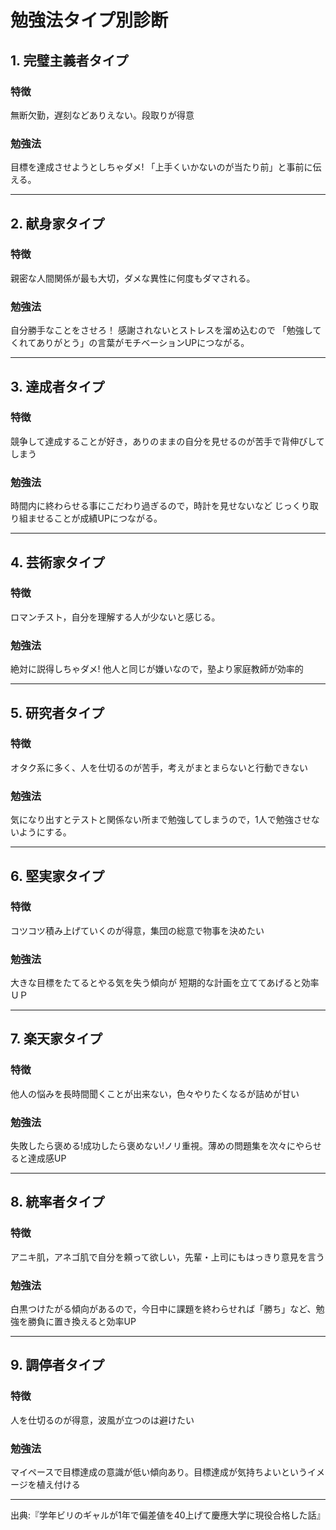 勉強法タイプ別診断
======================================================================

## 1. 完璧主義者タイプ

### 特徴

無断欠勤，遅刻などありえない。段取りが得意

### 勉強法

目標を達成させようとしちゃダメ!
「上手くいかないのが当たり前」と事前に伝える。

**********************************************************************

## 2. 献身家タイプ

### 特徴

親密な人間関係が最も大切，ダメな異性に何度もダマされる。

### 勉強法

自分勝手なことをさせろ！
感謝されないとストレスを溜め込むので
「勉強してくれてありがとう」の言葉がモチベーションUPにつながる。

***********************************************************************

## 3. 達成者タイプ

### 特徴

競争して達成することが好き，ありのままの自分を見せるのが苦手で背伸びしてしまう

### 勉強法

時間内に終わらせる事にこだわり過ぎるので，時計を見せないなど
じっくり取り組ませることが成績UPにつながる。

***********************************************************************

## 4. 芸術家タイプ

### 特徴

ロマンチスト，自分を理解する人が少ないと感じる。

### 勉強法

絶対に説得しちゃダメ! 他人と同じが嫌いなので，塾より家庭教師が効率的

***********************************************************************

## 5. 研究者タイプ

### 特徴

オタク系に多く、人を仕切るのが苦手，考えがまとまらないと行動できない

### 勉強法

気になり出すとテストと関係ない所まで勉強してしまうので，1人で勉強させないようにする。

***********************************************************************

## 6. 堅実家タイプ

### 特徴

コツコツ積み上げていくのが得意，集団の総意で物事を決めたい

### 勉強法

大きな目標をたてるとやる気を失う傾向が 短期的な計画を立ててあげると効率ＵＰ

***********************************************************************


## 7. 楽天家タイプ

### 特徴

他人の悩みを長時間聞くことが出来ない，色々やりたくなるが詰めが甘い

### 勉強法

失敗したら褒める!成功したら褒めない!ノリ重視。薄めの問題集を次々にやらせると達成感UP

*************************************************************************

## 8. 統率者タイプ

### 特徴

アニキ肌，アネゴ肌で自分を頼って欲しい，先輩・上司にもはっきり意見を言う

### 勉強法

白黒つけたがる傾向があるので，今日中に課題を終わらせれば「勝ち」など、勉強を勝負に置き換えると効率UP

*************************************************************************

## 9. 調停者タイプ

### 特徴

人を仕切るのが得意，波風が立つのは避けたい

### 勉強法

マイペースで目標達成の意識が低い傾向あり。目標達成が気持ちよいというイメージを植え付ける

************************************************************************
出典:『学年ビリのギャルが1年で偏差値を40上げて慶應大学に現役合格した話』